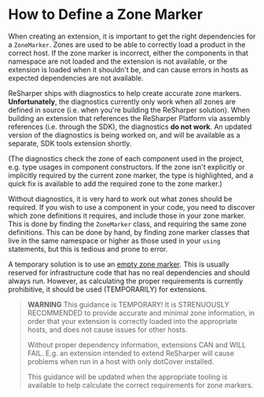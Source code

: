 # How to Define a Zone Marker

When creating an extension, it is important to get the right dependencies for a `ZoneMarker`. Zones are used to be able to correctly load a product in the correct host. If the zone marker is incorrect, either the components in that namespace are not loaded and the extension is not available, or the extension is loaded when it shouldn't be, and can cause errors in hosts as expected dependencies are not available.

ReSharper ships with diagnostics to help create accurate zone markers. **Unfortunately**, the diagnostics currently only work when all zones are defined in source (i.e. when you're building the ReSharper solution). When building an extension that references the ReSharper Platform via assembly references (i.e. through the SDK), the diagnostics **do not work**. An updated version of the diagnostics is being worked on, and will be available as a separate, SDK tools extension shortly.

(The diagnostics check the zone of each component used in the project, e.g. type usages in component constructors. If the zone isn't explicitly or implicitly required by the current zone marker, the type is highlighted, and a quick fix is available to add the required zone to the zone marker.)

Without diagnostics, it is very hard to work out what zones should be required. If you wish to use a component in your code, you need to discover which zone definitions it requires, and include those in your zone marker. This is done by finding the `ZoneMarker` class, and requiring the same zone definitions. This can be done by hand, by finding zone marker classes that live in the same namespace or higher as those used in your `using` statements, but this is tedious and prone to error.

A temporary solution is to use an [empty zone marker](Usage.md#empty-zone-marker). This is usually reserved for infrastructure code that has no real dependencies and should always run. However, as calculating the proper requirements is currently prohibitive, it should be used (TEMPORARILY) for extensions.

> **WARNING** This guidance is TEMPORARY! It is STRENUOUSLY RECOMMENDED to provide accurate and minimal zone information, in order that your extension is correctly loaded into the appropriate hosts, and does not cause issues for other hosts.
> 
> Without proper dependency information, extensions CAN and WILL FAIL. E.g. an extension intended to extend ReSharper will cause problems when run in a host with only dotCover installed.
>
> This guidance will be updated when the appropriate tooling is available to help calculate the correct requirements for zone markers.
